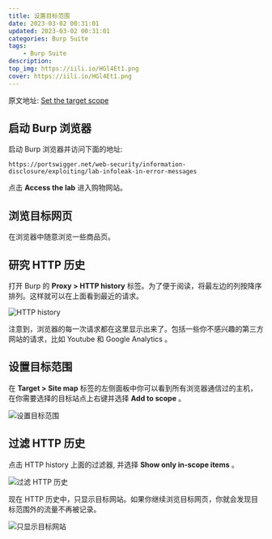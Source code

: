 ```yaml
---
title: 设置目标范围
date: 2023-03-02 00:31:01
updated: 2023-03-02 00:31:01
categories: Burp Suite
tags:
    - Burp Suite
description: 
top_img: https://iili.io/HGl4Et1.png
cover: https://iili.io/HGl4Et1.png
---
```


原文地址: [Set the target scope](https://portswigger.net/burp/documentation/desktop/getting-started/setting-target-scope)

## 启动 Burp 浏览器

启动 Burp 浏览器并访问下面的地址:

```http
https://portswigger.net/web-security/information-disclosure/exploiting/lab-infoleak-in-error-messages
```

点击 **Access the lab** 进入购物网站。

## 浏览目标网页

在浏览器中随意浏览一些商品页。

## 研究 HTTP 历史

打开 Burp 的 **Proxy > HTTP history** 标签。为了便于阅读，将最左边的列按降序排列。这样就可以在上面看到最近的请求。

![HTTP history](https://iili.io/HVRWxZ7.png)

注意到，浏览器的每一次请求都在这里显示出来了。包括一些你不感兴趣的第三方网站的请求，比如 Youtube 和 Google Analytics 。

## 设置目标范围

在 **Target > Site map** 标签的左侧面板中你可以看到所有浏览器通信过的主机，在你需要选择的目标站点上右键并选择 **Add to scope** 。

![设置目标范围](https://iili.io/HVRht3u.png)

## 过滤 HTTP 历史

点击 HTTP history 上面的过滤器, 并选择 **Show only in-scope items** 。

![过滤 HTTP 历史](https://iili.io/HVRNsCN.png)

现在 HTTP 历史中，只显示目标网站。如果你继续浏览目标网页，你就会发现目标范围外的流量不再被记录。

![只显示目标网站](https://iili.io/HVReigt.png)